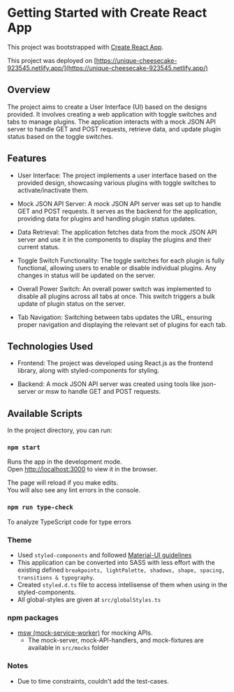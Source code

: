 # Getting Started with Create React App

This project was bootstrapped with [Create React App](https://github.com/facebook/create-react-app).

This project was deployed on [https://unique-cheesecake-923545.netlify.app/](https://unique-cheesecake-923545.netlify.app/)

## Overview

The project aims to create a User Interface (UI) based on the designs provided. It involves creating a web application with toggle switches and tabs to manage plugins. The application interacts with a mock JSON API server to handle GET and POST requests, retrieve data, and update plugin status based on the toggle switches.

## Features
- User Interface: The project implements a user interface based on the provided design, showcasing various plugins with toggle switches to activate/inactivate them.

- Mock JSON API Server: A mock JSON API server was set up to handle GET and POST requests. It serves as the backend for the application, providing data for plugins and handling plugin status updates.

- Data Retrieval: The application fetches data from the mock JSON API server and use it in the components to display the plugins and their current status.

- Toggle Switch Functionality: The toggle switches for each plugin is fully functional, allowing users to enable or disable individual plugins. Any changes in status will be updated on the server.

- Overall Power Switch: An overall power switch was implemented to disable all plugins across all tabs at once. This switch triggers a bulk update of plugin status on the server.

- Tab Navigation: Switching between tabs updates the URL, ensuring proper navigation and displaying the relevant set of plugins for each tab.

## Technologies Used
- Frontend: The project was developed using React.js as the frontend library, along with styled-components for styling.

- Backend: A mock JSON API server was created using tools like json-server or msw to handle GET and POST requests.

## Available Scripts

In the project directory, you can run:

### `npm start`

Runs the app in the development mode.\
Open [http://localhost:3000](http://localhost:3000) to view it in the browser.

The page will reload if you make edits.\
You will also see any lint errors in the console.

### `npm run type-check`

To analyze TypeScript code for type errors

### Theme

- Used `styled-components` and followed [Material-UI guidelines](https://mui.com/material-ui/customization/default-theme/)
- This application can be converted into SASS with less effort with the existing defined `breakpoints, lightPalette, shadows, shape, spacing, transitions & typography`.
- Created `styled.d.ts` file to access intellisense of them when using in the styled-components.
- All global-styles are given at `src/globalStyles.ts`

### npm packages

- [msw (mock-service-worker)](https://mswjs.io/docs/getting-started/mocks/rest-api) for mocking APIs.
  - The mock-server, mock-API-handlers, and mock-fixtures are available in `src/mocks` folder

### Notes

- Due to time constraints, couldn't add the test-cases.
